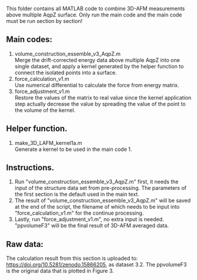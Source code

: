This folder contains all MATLAB code to combine 3D-AFM measurements above multiple AqpZ surface. Only run the main code and the main code must be run section by section!

## Main codes:
1. volume_construction_essemble_v3_AqpZ.m<br/>
	Merge the drift-corrected energy data above multiple AqpZ into one single dataset, and apply a kernel generated by the helper function to connect the isolated points into a surface.
2. force_calculation_v1.m<br/>
	Use numerical differential to calculate the force from energy matrix.
3. force_adjustment_v1.m<br/>
	Restore the values of the matrix to real value since the kernel application step actually decrease the value by spreading the value of the point to the volume of the kernel.


## Helper function.
1. make_3D_LAFM_kernel1a.m<br/>
	Generate a kernel to be used in the main code 1.


## Instructions.
1. Run "volume_construction_essemble_v3_AqpZ.m" first, it needs the input of the structure data set from pre-processing. The parameters of the first section is the default used in the main text.
2. The result of "volume_construction_essemble_v3_AqpZ.m" will be saved at the end of the script, the filename of which needs to be input into "force_calculation_v1.m" for the continue processing.
3. Lastly, run "force_adjustment_v1.m", no extra input is needed. "ppvolumeF3" will be the final result of 3D-AFM averaged data.


## Raw data:
The calculation result from this section is uploaded to: https://doi.org/10.5281/zenodo.15866205, as dataset 3.2. The ppvolumeF3 is the original data that is plotted in Figure 3.
